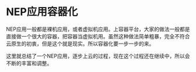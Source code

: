 # NEP应用容器化

NEP应用一般都是裸机应用，或者虚拟机应用。上容器平台，大家的做法一般都是直接做一个很大的容器，把容器当虚拟机用。虽然这种做法简单粗暴，完全不符合云原生的初衷，但是这个就是现实。所以容器化要一步一步的来。

这里就总结了一个NEP应用，逐步上云的过程，现在这个过程还在继续中，所以会不断的丰富和调整。